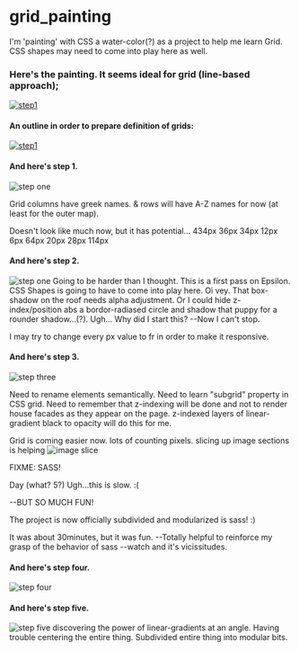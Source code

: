 # grid_painting
I'm 'painting' with CSS a water-color(?) as a project to help me learn Grid.
CSS shapes may need to come into play here as well.

### Here's the painting. It seems ideal for grid (line-based approach);
[![step1](https://github.com/Beauvelop/grid_painting/blob/master/public/steps/original.jpg?raw=true)](https://codepen.io/beau_dev/full/dRXpZX/)



#### An outline in order to prepare definition of grids:
[![step1](https://github.com/Beauvelop/grid_painting/blob/master/public/steps/outline.png?raw=true)](https://codepen.io/beau_dev/full/dRXpZX/)





#### And here's step 1.
![step one](https://github.com/Beauvelop/grid_painting/blob/master/public/steps/step1.png?raw=true)


Grid columns have greek names.
& rows will have A-Z names for now (at least for the outer map).

Doesn't look like much now, but it has potential...
434px
36px
34px
12px
6px
64px
20px
28px
114px
#### And here's step 2.
![step one](https://github.com/Beauvelop/grid_painting/blob/master/public/steps/step2.png?raw=true)
Going to be harder than I thought. This is a first pass on Epsilon. CSS Shapes is going to have to come into play here. Oi vey. That box-shadow on the roof needs alpha adjustment. Or I could hide z-index/position abs a bordor-radiased circle and shadow that puppy for a rounder shadow...(?). Ugh... Why did I start this? --Now I can't stop.

I may try to change every px value to fr in order to make it responsive.

#### And here's step 3.
![step three](https://github.com/Beauvelop/grid_painting/blob/master/public/steps/step3.png?raw=true)

Need to rename elements semantically.
Need to learn "subgrid" property in CSS grid.
Need to remember that z-indexing will be done and not to render house facades as they appear on the page. z-indexed layers of linear-gradient black to opacity will do this for me.

Grid is coming easier now.
lots of counting pixels.
slicing up image sections is helping
![image slice](https://github.com/Beauvelop/grid_painting/blob/master/public/steps/darkhouse.jpg?raw=true)

FIXME: SASS!

Day (what? 5?) Ugh...this is slow. :(

  --BUT SO MUCH FUN!

The project is now officially subdivided and modularized is sass! :)

It was about 30minutes, but it was fun. --Totally helpful to reinforce my grasp of the behavior of sass --watch and it's vicissitudes.


#### And here's step four.
![step four](https://github.com/Beauvelop/grid_painting/blob/master/public/steps/step4.png?raw=true)


#### And here's step five.
![step five](https://github.com/Beauvelop/grid_painting/blob/master/public/steps/step5.png?raw=true)
discovering the power of linear-gradients at an angle.
Having trouble centering the entire thing.
Subdivided entire thing into modular bits.
